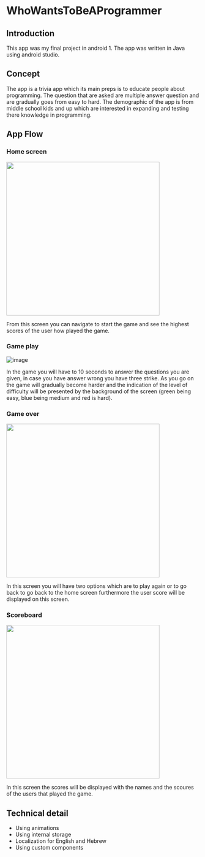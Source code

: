 # WhoWantsToBeAProgrammer
## Introduction 

This app was my final project in android 1. The app was written in Java using android studio.

## Concept

The app is a trivia app which its main preps is to educate people about programming.
The question that are asked are multiple answer question and are gradually goes from easy to hard.
The demographic of the app is from middle school kids and up which are interested in expanding and testing there knowledge in programming.

## App Flow

### Home screen 
<img src="https://saar-skittel.netlify.app/images/trivia/home.jpg" width="400" >

 
From this screen you can navigate to start the game and see the highest scores of the user how played the game.

### Game play
![image](https://saar-skittel.netlify.app/images/trivia/levels.jpg)
 
In the game you will have to 10 seconds to answer the questions you are given, in case you have answer wrong you have three strike. As you go on the game will gradually become harder and the indication of the level of difficulty will be presented by the background of the screen (green being easy, blue being medium and red is hard).

### Game over
<img src="https://saar-skittel.netlify.app/images/trivia/game_over.jpg" width="400" >

In this screen you will have two options which are to play again or to go back to go back to the home screen furthermore the user score will be displayed on this screen.


### Scoreboard
<img src="https://saar-skittel.netlify.app/images/trivia/score.jpg" width="400" >

In this screen the scores will be displayed with the names and the scoures of the users that played the game.


## Technical detail

*	Using animations
*	Using internal storage
*	Localization for English and Hebrew
*	Using custom components

